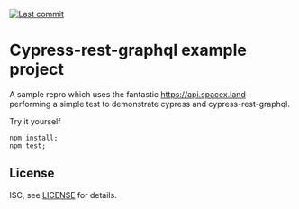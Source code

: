 [![Last commit][last-commit-image]][last-commit-url]

# Cypress-rest-graphql example project

A sample repro which uses the fantastic https://api.spacex.land - performing a simple test to demonstrate cypress and cypress-rest-graphql.

Try it yourself

```
npm install;
npm test;
```

## License

ISC, see [LICENSE](./LICENSE) for details.

[cypress]: https://cypress.io
[cypress-rest-graphql]: https://github.com/BrandedEntertainmentNetwork/cypress-rest-graphql
[last-commit-image]: https://img.shields.io/github/last-commit/BrandedEntertainmentNetwork/cypress-rest-graphql-example.svg
[last-commit-url]: https://github.com/BrandedEntertainmentNetwork/cypress-rest-graphql-example/commits